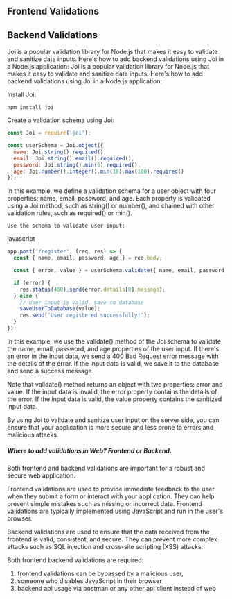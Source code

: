 ## Frontend Validations


## Backend Validations
Joi is a popular validation library for Node.js that makes it easy to validate and sanitize data inputs. Here's how to add backend validations using Joi in a Node.js application:
Joi is a popular validation library for Node.js that makes it easy to validate and sanitize data inputs. Here's how to add backend validations using Joi in a Node.js application:

Install Joi:

`npm install joi`

Create a validation schema using Joi:

```js
const Joi = require('joi');

const userSchema = Joi.object({
  name: Joi.string().required(),
  email: Joi.string().email().required(),
  password: Joi.string().min(6).required(),
  age: Joi.number().integer().min(18).max(100).required()
});
```
In this example, we define a validation schema for a user object with four properties: name, email, password, and age. Each property is validated using a Joi method, such as string() or number(), and chained with other validation rules, such as required() or min().

    Use the schema to validate user input:

javascript

```js
app.post('/register', (req, res) => {
  const { name, email, password, age } = req.body;

  const { error, value } = userSchema.validate({ name, email, password, age });

  if (error) {
    res.status(400).send(error.details[0].message);
  } else {
    // User input is valid, save to database
    saveUserToDatabase(value);
    res.send('User registered successfully!');
  }
});
```

In this example, we use the validate() method of the Joi schema to validate the name, email, password, and age properties of the user input. If there's an error in the input data, we send a 400 Bad Request error message with the details of the error. If the input data is valid, we save it to the database and send a success message.

Note that validate() method returns an object with two properties: error and value. If the input data is invalid, the error property contains the details of the error. If the input data is valid, the value property contains the sanitized input data.

By using Joi to validate and sanitize user input on the server side, you can ensure that your application is more secure and less prone to errors and malicious attacks.

##### Where to add validations in Web? Frontend or Backend.
Both frontend and backend validations are important for a robust and secure web application.

Frontend validations are used to provide immediate feedback to the user when they submit a form or interact with your application. They can help prevent simple mistakes such as missing or incorrect data. Frontend validations are typically implemented using JavaScript and run in the user's browser.

Backend validations are used to ensure that the data received from the frontend is valid, consistent, and secure. They can prevent more complex attacks such as SQL injection and cross-site scripting (XSS) attacks. 

Both frontend backend validations are required:
1. frontend validations can be bypassed by a malicious user, 
2. someone who disables JavaScript in their browser
3. backend api usage via postman or any other api client instead of web

